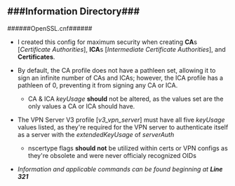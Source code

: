 ###Information Directory###
---
######OpenSSL.cnf######
  - I created this config for maximum security when creating **CA**s [_Certificate Authorities_], **ICA**s [_Intermediate Certificate Authorities_], and **Certificates**.

- By default, the CA profile does not have a pathleen set, allowing it to sign an infinite number of CAs and ICAs; however, the ICA profile has a pathleen of 0, preventing it from signing any CA or ICA.
  - CA & ICA _keyUsage_ **should** not be altered, as the values set are the only values a CA or ICA should have.

- The VPN Server V3 profile [_v3_vpn_server_] must have all five _keyUsage_ values listed, as they're required for the VPN server to authenticate itself as a server with the _extendedKeyUsage_ of _serverAuth_
  - nscertype flags **should not** be utilized within certs or VPN configs as they're obsolete and were never officialy recognized OIDs 

- _Information and applicable commands can be found beginning at_ ___Line 321___
